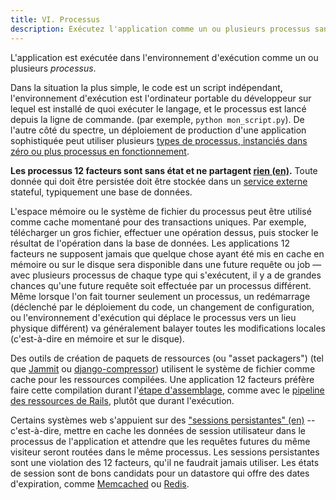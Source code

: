 ```yaml
---
title: VI. Processus
description: Exécutez l'application comme un ou plusieurs processus sans état
---
```

L'application est exécutée dans l'environnement d'exécution comme un ou plusieurs *processus*.

Dans la situation la plus simple, le code est un script indépendant, l'environnement d'exécution est l'ordinateur portable du développeur sur lequel est installé de quoi exécuter le langage, et le processus est lancé depuis la ligne de commande. (par exemple, `python mon_script.py`). De l'autre côté du spectre, un déploiement de production d'une application sophistiquée peut utiliser plusieurs [types de processus, instanciés dans zéro ou plus processus en fonctionnement](./concurrency).

**Les processus 12 facteurs sont sans état et ne partagent [rien (en)](http://en.wikipedia.org/wiki/Shared_nothing_architecture).**  Toute donnée qui doit être persistée doit être stockée dans un [service externe](./backing-services) stateful, typiquement une base de données.

L'espace mémoire ou le système de fichier du processus peut être utilisé comme cache momentané pour des transactions uniques. Par exemple, télécharger un gros fichier, effectuer une opération dessus, puis stocker le résultat de l'opération dans la base de données. Les applications 12 facteurs ne supposent jamais que quelque chose ayant été mis en cache en mémoire ou sur le disque sera disponible dans une future requête ou job — avec plusieurs processus de chaque type qui s'exécutent, il y a de grandes chances qu'une future requête soit effectuée par un processus différent. Même lorsque l'on fait tourner seulement un processus, un redémarrage (déclenché par le déploiement du code, un changement de configuration, ou l'environnement d'exécution qui déplace le processus vers un lieu physique différent) va généralement balayer toutes les modifications locales (c'est-à-dire en mémoire et sur le disque).

Des outils de création de paquets de ressources (ou "asset packagers") (tel que [Jammit](http://documentcloud.github.com/jammit/) ou [django-compressor](http://django-compressor.readthedocs.org/)) utilisent le système de fichier comme cache pour les ressources compilées. Une application 12 facteurs préfère faire cette compilation durant l'[étape d'assemblage](./build-release-run), comme avec le [pipeline des ressources de Rails](http://guides.rubyonrails.org/asset_pipeline.html), plutôt que durant l'exécution.

Certains systèmes web s'appuient sur des ["sessions persistantes" (en)](http://en.wikipedia.org/wiki/Load_balancing_%28computing%29#Persistence) -- c'est-à-dire, mettre en cache les données de session utilisateur dans le processus de l'application et attendre que les requêtes futures du même visiteur seront routées dans le même processus. Les sessions persistantes sont une violation des 12 facteurs, qu'il ne faudrait jamais utiliser.
Les états de session sont de bons candidats pour un datastore qui offre des dates d'expiration, comme [Memcached](http://memcached.org/) ou [Redis](http://redis.io/).

